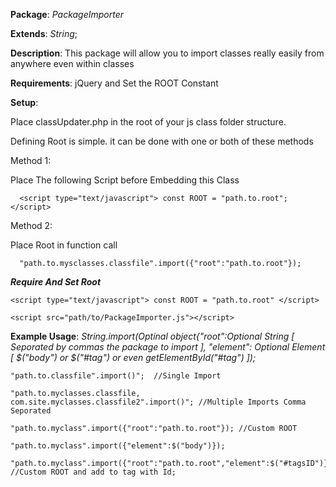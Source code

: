 **Package**: *PackageImporter*

**Extends**: *String*;

**Description**: This package will allow you to import classes really easily from anywhere even within classes

**Requirements**: jQuery and Set the ROOT Constant

**Setup**: 

Place classUpdater.php in the root of your js class folder structure.

Defining Root is simple. it can be done with one or both of these methods

  Method 1:
  
  Place The following Script before Embedding this Class
    
      <script type="text/javascript"> const ROOT = "path.to.root"; </script>
      
  Method 2:
  
  Place Root in function call
  
      "path.to.mysclasses.classfile".import({"root":"path.to.root"});
    
***Require And Set Root***  
  
    <script type="text/javascript"> const ROOT = "path.to.root" </script> 
    
    <script src="path/to/PackageImporter.js"></script>

**Example Usage**: *String.import(Optinal object{"root":Optional String [ Seporated by commas the package to import ], "element": Optional Element [ $("body") or $("#tag") or even getElementById("#tag") ]);*
	
	"path.to.classfile".import()";  //Single Import
	
	"path.to.myclasses.classfile, com.site.myclasses.classfile2".import()"; //Multiple Imports Comma Seporated
	
	"path.to.myclass".import({"root":"path.to.root"}); //Custom ROOT 
	
	"path.to.myclass".import({"element":$("body")}); 
	
	"path.to.myclass".import({"root":"path.to.root","element":$("#tagsID")}); //Custom ROOT and add to tag with Id;
